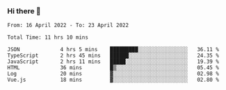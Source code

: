 ### Hi there 👋

<!--
**siaikin/siaikin** is a ✨ _special_ ✨ repository because its `README.md` (this file) appears on your GitHub profile.

Here are some ideas to get you started:

- 🔭 I’m currently working on ...
- 🌱 I’m currently learning ...
- 👯 I’m looking to collaborate on ...
- 🤔 I’m looking for help with ...
- 💬 Ask me about ...
- 📫 How to reach me: ...
- 😄 Pronouns: ...
- ⚡ Fun fact: ...
-->

<!--START_SECTION:waka-->

```text
From: 16 April 2022 - To: 23 April 2022

Total Time: 11 hrs 10 mins

JSON             4 hrs 5 mins    █████████░░░░░░░░░░░░░░░░   36.11 %
TypeScript       2 hrs 45 mins   ██████░░░░░░░░░░░░░░░░░░░   24.35 %
JavaScript       2 hrs 11 mins   █████░░░░░░░░░░░░░░░░░░░░   19.39 %
HTML             36 mins         █▒░░░░░░░░░░░░░░░░░░░░░░░   05.45 %
Log              20 mins         ▓░░░░░░░░░░░░░░░░░░░░░░░░   02.98 %
Vue.js           18 mins         ▓░░░░░░░░░░░░░░░░░░░░░░░░   02.80 %
```

<!--END_SECTION:waka-->
